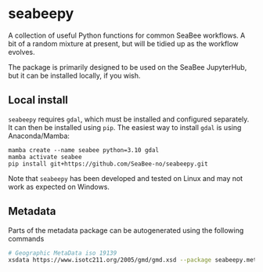 # seabeepy

A collection of useful Python functions for common SeaBee workflows. A bit of a random mixture at present, but will be tidied up as the workflow evolves.

The package is primarily designed to be used on the SeaBee JupyterHub, but it can be installed locally, if you wish.

## Local install

`seabeepy` requires `gdal`, which must be installed and configured separately. It can then be installed using `pip`. The easiest way to install `gdal` is using Anaconda/Mamba:

    mamba create --name seabee python=3.10 gdal
    mamba activate seabee
    pip install git+https://github.com/SeaBee-no/seabeepy.git
    
Note that `seabeepy` has been developed and tested on Linux and may not work as expected on Windows.

## Metadata

Parts of the metadata package can be autogenerated using the following commands

```bash
# Geographic MetaData iso 19139
xsdata https://www.isotc211.org/2005/gmd/gmd.xsd --package seabeepy.metadata.gmd --config xsdata.xml
